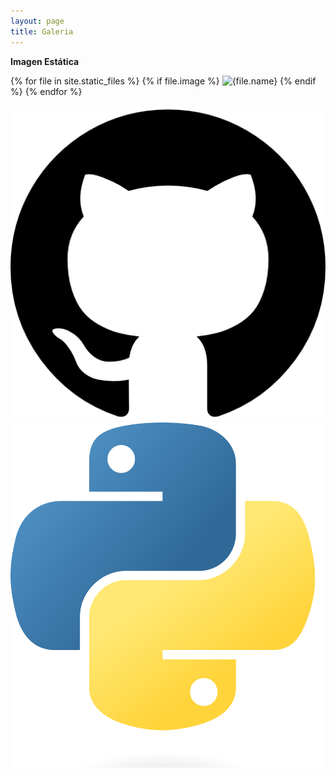```yaml
---
layout: page
title: Galeria
---
```


**Imagen Estática**

{% for file in site.static_files %}
    {% if file.image %}
        <img src="{{file.path}}" alt="{file.name}">
    {% endif %}
{% endfor %}




![Image](/assets/img/github.png)
![Imagee](/assets/img/python.png)